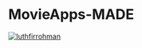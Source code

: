 # MovieApps-MADE

[![luthfirrohman](https://circleci.com/gh/luthfirrohman/MovieApps-MADE.svg?style=svg)](https://circleci.com/gh/luthfirrohman/MovieApps-MADE)

